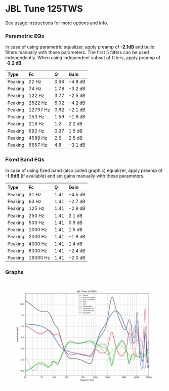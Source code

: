 # JBL Tune 125TWS
See [usage instructions](https://github.com/jaakkopasanen/AutoEq#usage) for more options and info.

### Parametric EQs
In case of using parametric equalizer, apply preamp of **-2.1dB** and build filters manually
with these parameters. The first 5 filters can be used independently.
When using independent subset of filters, apply preamp of **-0.2 dB**.

| Type    | Fc       |    Q | Gain    |
|:--------|:---------|:-----|:--------|
| Peaking | 22 Hz    | 0.66 | -4.8 dB |
| Peaking | 74 Hz    | 1.78 | -3.2 dB |
| Peaking | 122 Hz   | 3.77 | -2.5 dB |
| Peaking | 2522 Hz  | 6.02 | -4.2 dB |
| Peaking | 12797 Hz | 0.62 | -2.1 dB |
| Peaking | 153 Hz   | 1.59 | -1.6 dB |
| Peaking | 218 Hz   | 1.2  | 2.2 dB  |
| Peaking | 692 Hz   | 0.97 | 1.5 dB  |
| Peaking | 4589 Hz  | 2.6  | 2.5 dB  |
| Peaking | 6657 Hz  | 4.8  | -3.1 dB |

### Fixed Band EQs
In case of using fixed band (also called graphic) equalizer, apply preamp of **-1.9dB**
(if available) and set gains manually with these parameters.

| Type    | Fc       |    Q | Gain    |
|:--------|:---------|:-----|:--------|
| Peaking | 31 Hz    | 1.41 | -4.5 dB |
| Peaking | 63 Hz    | 1.41 | -2.7 dB |
| Peaking | 125 Hz   | 1.41 | -2.9 dB |
| Peaking | 250 Hz   | 1.41 | 2.1 dB  |
| Peaking | 500 Hz   | 1.41 | 0.9 dB  |
| Peaking | 1000 Hz  | 1.41 | 1.5 dB  |
| Peaking | 2000 Hz  | 1.41 | -1.8 dB |
| Peaking | 4000 Hz  | 1.41 | 1.4 dB  |
| Peaking | 8000 Hz  | 1.41 | -2.4 dB |
| Peaking | 16000 Hz | 1.41 | -2.0 dB |

### Graphs
![](./JBL%20Tune%20125TWS.png)